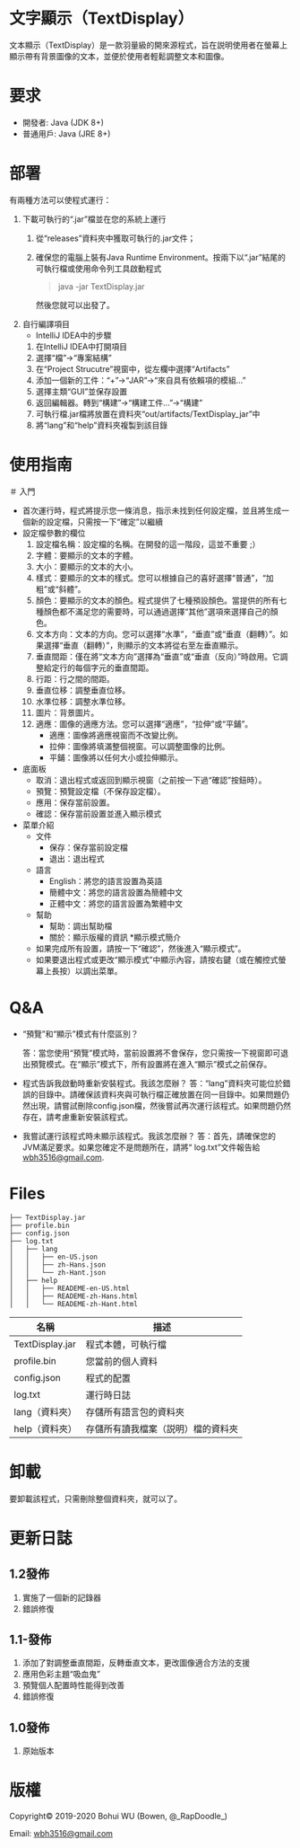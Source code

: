 # 文字顯示（TextDisplay）
文本顯示（TextDisplay）是一款羽量級的開來源程式，旨在説明使用者在螢幕上顯示帶有背景圖像的文本，並便於使用者輕鬆調整文本和圖像。

# 要求

* 開發者: Java (JDK 8+)
* 普通用戶: Java (JRE 8+)

# 部署

有兩種方法可以使程式運行：
1. 下載可執行的“.jar”檔並在您的系統上運行
    1. 從“releases”資料夾中獲取可執行的.jar文件；
    1. 確保您的電腦上裝有Java Runtime Environment。按兩下以“.jar”結尾的可執行檔或使用命令列工具啟動程式
        > java -jar TextDisplay.jar

        然後您就可以出發了。
1. 自行編譯項目
    * IntelliJ IDEA中的步驟
    1. 在IntelliJ IDEA中打開項目
    1. 選擇“檔”->“專案結構”
    1. 在“Project Strucutre”視窗中，從左欄中選擇“Artifacts”
    1. 添加一個新的工件：“+”->“JAR”->“來自具有依賴項的模組...”
    1. 選擇主類“GUI”並保存設置
    1. 返回編輯器。轉到“構建”->“構建工件...”->“構建”
    1. 可執行檔.jar檔將放置在資料夾“out/artifacts/TextDisplay_jar”中
    1. 將“lang”和“help”資料夾複製到該目錄

# 使用指南

＃ 入門

* 首次運行時，程式將提示您一條消息，指示未找到任何設定檔，並且將生成一個新的設定檔，只需按一下“確定”以繼續
* 設定檔參數的欄位
    1. 設定檔名稱：設定檔的名稱。在開發的這一階段，這並不重要 ;）
    1. 字體：要顯示的文本的字體。
    1. 大小：要顯示的文本的大小。
    1. 樣式：要顯示的文本的樣式。您可以根據自己的喜好選擇“普通”，“加粗”或“斜體”。
    1. 顏色：要顯示的文本的顏色。程式提供了七種預設顏色。當提供的所有七種顏色都不滿足您的需要時，可以通過選擇“其他”選項來選擇自己的顏色。
    1. 文本方向：文本的方向。您可以選擇“水準”，“垂直”或“垂直（翻轉）”。如果選擇“垂直（翻轉）”，則顯示的文本將從右至左垂直顯示。
    1. 垂直間距：僅在將“文本方向”選擇為“垂直”或“垂直（反向）”時啟用。它調整給定行的每個字元的垂直間距。
    1. 行距：行之間的間距。
    1. 垂直位移：調整垂直位移。
    1. 水準位移：調整水準位移。
    1. 圖片：背景圖片。
    1. 適應：圖像的適應方法。您可以選擇“適應”，“拉伸”或“平鋪”。
        * 適應：圖像將適應視窗而不改變比例。
        * 拉伸：圖像將填滿整個視窗。可以調整圖像的比例。
        * 平鋪：圖像將以任何大小或拉伸顯示。
* 底面板
    * 取消：退出程式或返回到顯示視窗（之前按一下過“確認”按鈕時）。
    * 預覽：預覽設定檔（不保存設定檔）。
    * 應用：保存當前設置。
    * 確認：保存當前設置並進入顯示模式
* 菜單介紹
    * 文件
        * 保存：保存當前設定檔
        * 退出：退出程式
    * 語言
        * English：將您的語言設置為英語
        * 簡體中文：將您的語言設置為簡體中文
        * 正體中文：將您的語言設置為繁體中文
    * 幫助
        * 幫助：調出幫助檔
        * 關於：顯示版權的資訊
*顯示模式簡介
    * 如果完成所有設置，請按一下“確認”，然後進入“顯示模式”。
    * 如果要退出程式或更改“顯示模式”中顯示內容，請按右鍵（或在觸控式螢幕上長按）以調出菜單。

# Q&A
* “預覽”和“顯示”模式有什麼區別？

    答：當您使用“預覽”模式時，當前設置將不會保存，您只需按一下視窗即可退出預覽模式。在“顯示”模式下，所有設置將在進入“顯示”模式之前保存。
* 程式告訴我啟動時重新安裝程式。我該怎麼辦？
    答：“lang”資料夾可能位於錯誤的目錄中。請確保該資料夾與可執行檔正確放置在同一目錄中。如果問題仍然出現，請嘗試刪除config.json檔，然後嘗試再次運行該程式。如果問題仍然存在，請考慮重新安裝該程式。
* 我嘗試運行該程式時未顯示該程式。我該怎麼辦？
    答：首先，請確保您的JVM滿足要求。如果您確定不是問題所在，請將“ log.txt”文件報告給 wbh3516@gmail.com.

# Files
    ├── TextDisplay.jar
    ├── profile.bin
    ├── config.json
    ├── log.txt
    │   ├── lang
    │   │   ├── en-US.json
    │   │   ├── zh-Hans.json
    │   │   └── zh-Hant.json
    │   ├── help
    │   │   ├── READEME-en-US.html
    │   │   ├── READEME-zh-Hans.html
    │   │   └── READEME-zh-Hant.html
|名稱|描述|
|-|-|
| TextDisplay.jar |程式本體，可執行檔|
| profile.bin |您當前的個人資料|
| config.json |程式的配置|
| log.txt |運行時日誌|
| lang（資料夾）|存儲所有語言包的資料夾|
| help（資料夾）|存儲所有讀我檔案（説明）檔的資料夾|

# 卸載
要卸載該程式，只需刪除整個資料夾，就可以了。

# 更新日誌
## 1.2發佈
1. 實施了一個新的記錄器
1. 錯誤修復

## 1.1-發佈
1. 添加了對調整垂直間距，反轉垂直文本，更改圖像適合方法的支援
1. 應用色彩主題“吸血鬼”
1. 預覽個人配置時性能得到改善
1. 錯誤修復

## 1.0發佈
1. 原始版本

# 版權
Copyright© 2019-2020 Bohui WU (Bowen, @\_RapDoodle\_)

Email: wbh3516@gmail.com

